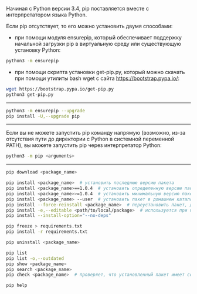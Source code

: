 Начиная с Python версии 3.4, pip поставляется вместе с интерпретатором языка Python.

Если pip отсутствует, то его можно установить двумя способами:
- при помощи модуля ensurepip, который обеспечивает поддержку начальной загрузки pip в виртуальную среду или существующую установку Python:
```zsh
python3 -m ensurepip
```

- при помощи скрипта установки get-pip.py, который можно скачать при помощи утилиты bash wget с сайта https://bootstrap.pypa.io/:
```zsh
wget https://bootstrap.pypa.io/get-pip.py
python3 get-pip.py
```

---

```zsh
python3 -m ensurepip --upgrade
pip install -U,--upgrade pip
```

---

Если вы не можете запустить pip команду напрямую (возможно, из-за отсутствия пути до директории с Python в системной переменной PATH), вы можете запустить pip через интерпретатор Python:

```zsh
python3 -m pip <arguments>
```

---

```zsh
pip download <package_name>
```

```zsh
pip install <package_name>  # установить последнюю версию пакета
pip install <package_name>==1.0.4  # установить определенную версию пакета
pip install <package_name>>=1.0.4  # установить минимальную версию пакета
pip install <package_name> --user  # установить пакет в домашнем каталоге, т.е. без sudo
pip install --force-reinstall <package_name>  # переустановить пакет, даже если он последней версии
pip install -e,--editable <path/to/local/package>  # используется при попытке установить пакет локально, чаще всего в случае его разработки в своей системе. Он просто свяжет пакет с исходным местоположением, что в основном означает, что любые изменения в исходном пакете будут отражаться непосредственно в вашей среде.
pip install --install-option="--no-deps"
```

```zsh
pip freeze > requirements.txt
pip install -r requirements.txt
```

```zsh
pip uninstall <package_name>
```

```zsh
pip list
pip list -o,--outdated
pip show <package_name>
pip search <package_name>
pip check <package_name>  # проверяет, что установленный пакет имеет совместимые зависимости
```

```zsh
pip help
```